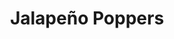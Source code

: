 ---
title: "Jalapeño Poppers"
description: ""
price_s: ""
price_l: "8.50"
weight: "7"
hidden: true
---